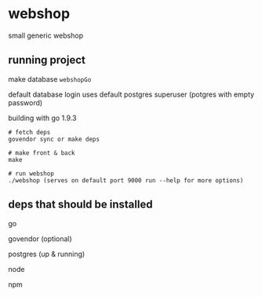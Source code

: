 # webshop

small generic webshop

## running project

make database `webshopGo`

default database login uses default postgres superuser (potgres with empty password)

building with go 1.9.3

	# fetch deps
	govendor sync or make deps

	# make front & back
	make

	# run webshop
	./webshop (serves on default port 9000 run --help for more options)

## deps that should be installed

go

govendor (optional)

postgres (up & running)

node

npm
